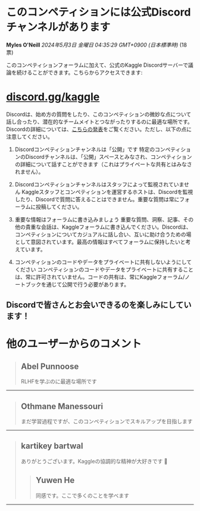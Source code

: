# このコンペティションには公式Discordチャンネルがあります

**Myles O'Neill** *2024年5月3日 金曜日 04:35:29 GMT+0900 (日本標準時)* (18票)

このコンペティションフォーラムに加えて、公式のKaggle Discordサーバーで議論を続けることができます。こちらからアクセスできます: 
# [discord.gg/kaggle](http://discord.gg/kaggle)

Discordは、始め方の質問をしたり、このコンペティションの微妙な点について話し合ったり、潜在的なチームメイトとつながったりするのに最適な場所です。Discordの詳細については、[こちらの発表](https://www.kaggle.com/discussions/general/429933)をご覧ください。ただし、以下の点に注意してください。

1. Discordコンペティションチャンネルは「公開」です
特定のコンペティションのDiscordチャンネルは、「公開」スペースとみなされ、コンペティションの詳細について話すことができます（これはプライベートな共有とはみなされません）。

2. Discordコンペティションチャンネルはスタッフによって監視されていません
Kaggleスタッフとコンペティションを運営するホストは、Discordを監視したり、Discordで質問に答えることはできません。重要な質問は常にフォーラムに投稿してください。

3. 重要な情報はフォーラムに書き込みましょう
重要な質問、洞察、記事、その他の貴重な会話は、Kaggleフォーラムに書き込んでください。Discordは、コンペティションについてカジュアルに話し合い、互いに助け合うための場として意図されています。最高の情報はすべてフォーラムに保持したいと考えています。

4. コンペティションのコードやデータをプライベートに共有しないようにしてください
コンペティションのコードやデータをプライベートに共有することは、常に許可されていません。コードの共有は、常にKaggleフォーラム/ノートブックを通じて公開で行う必要があります。

Discordで皆さんとお会いできるのを楽しみにしています！
---
 # 他のユーザーからのコメント
> ## Abel Punnoose
> 
> RLHFを学ぶのに最適な場所です
> 
> 
> 
---
> ## Othmane Manessouri
> 
> まだ学習過程ですが、このコンペティションでスキルアップを目指します
> 
> 
> 
---
> ## kartikey bartwal
> 
> ありがとうございます。Kaggleの協調的な精神が大好きです 🙌
> 
> 
> 
> > ## Yuwen He
> > 
> > 同感です。ここで多くのことを学べます
> > 
> > 
> > 
---

